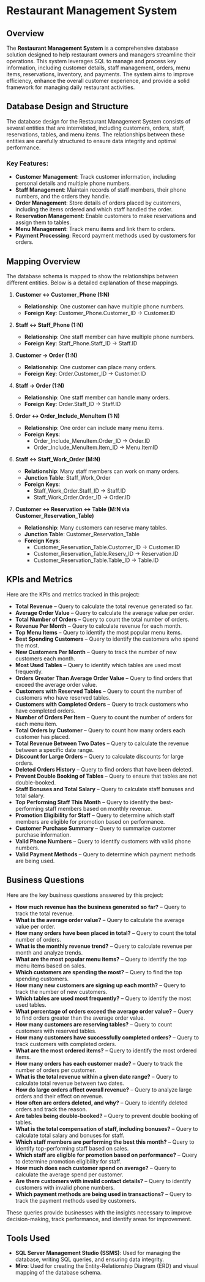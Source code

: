 # Restaurant Management System

## Overview

The **Restaurant Management System** is a comprehensive database solution designed to help restaurant owners and managers streamline their operations. This system leverages SQL to manage and process key information, including customer details, staff management, orders, menu items, reservations, inventory, and payments. The system aims to improve efficiency, enhance the overall customer experience, and provide a solid framework for managing daily restaurant activities.

## Database Design and Structure

The database design for the Restaurant Management System consists of several entities that are interrelated, including customers, orders, staff, reservations, tables, and menu items. The relationships between these entities are carefully structured to ensure data integrity and optimal performance.

### Key Features:
- **Customer Management**: Track customer information, including personal details and multiple phone numbers.
- **Staff Management**: Maintain records of staff members, their phone numbers, and the orders they handle.
- **Order Management**: Store details of orders placed by customers, including the items ordered and which staff handled the order.
- **Reservation Management**: Enable customers to make reservations and assign them to tables.
- **Menu Management**: Track menu items and link them to orders.
- **Payment Processing**: Record payment methods used by customers for orders.

## Mapping Overview

The database schema is mapped to show the relationships between different entities. Below is a detailed explanation of these mappings.

1. **Customer ↔ Customer_Phone (1:N)**  
   - **Relationship**: One customer can have multiple phone numbers.  
   - **Foreign Key**: Customer_Phone.Customer_ID → Customer.ID

2. **Staff ↔ Staff_Phone (1:N)**  
   - **Relationship**: One staff member can have multiple phone numbers.  
   - **Foreign Key**: Staff_Phone.Staff_ID → Staff.ID

3. **Customer → Order (1:N)**  
   - **Relationship**: One customer can place many orders.  
   - **Foreign Key**: Order.Customer_ID → Customer.ID

4. **Staff → Order (1:N)**  
   - **Relationship**: One staff member can handle many orders.  
   - **Foreign Key**: Order.Staff_ID → Staff.ID

5. **Order ↔ Order_Include_MenuItem (1:N)**  
   - **Relationship**: One order can include many menu items.  
   - **Foreign Keys**:  
     - Order_Include_MenuItem.Order_ID → Order.ID  
     - Order_Include_MenuItem.Item_ID → Menu.ItemID

6. **Staff ↔ Staff_Work_Order (M:N)**  
   - **Relationship**: Many staff members can work on many orders.  
   - **Junction Table**: Staff_Work_Order  
   - **Foreign Keys**:  
     - Staff_Work_Order.Staff_ID → Staff.ID  
     - Staff_Work_Order.Order_ID → Order.ID

7. **Customer ↔ Reservation ↔ Table (M:N via Customer_Reservation_Table)**  
   - **Relationship**: Many customers can reserve many tables.  
   - **Junction Table**: Customer_Reservation_Table  
   - **Foreign Keys**:  
     - Customer_Reservation_Table.Customer_ID → Customer.ID  
     - Customer_Reservation_Table.Reserv_ID → Reservation.ID  
     - Customer_Reservation_Table.Table_ID → Table.ID

## KPIs and Metrics

Here are the KPIs and metrics tracked in this project:

- **Total Revenue** – Query to calculate the total revenue generated so far.
- **Average Order Value** – Query to calculate the average value per order.
- **Total Number of Orders** – Query to count the total number of orders.
- **Revenue Per Month** – Query to calculate revenue for each month.
- **Top Menu Items** – Query to identify the most popular menu items.
- **Best Spending Customers** – Query to identify the customers who spend the most.
- **New Customers Per Month** – Query to track the number of new customers each month.
- **Most Used Tables** – Query to identify which tables are used most frequently.
- **Orders Greater Than Average Order Value** – Query to find orders that exceed the average order value.
- **Customers with Reserved Tables** – Query to count the number of customers who have reserved tables.
- **Customers with Completed Orders** – Query to track customers who have completed orders.
- **Number of Orders Per Item** – Query to count the number of orders for each menu item.
- **Total Orders by Customer** – Query to count how many orders each customer has placed.
- **Total Revenue Between Two Dates** – Query to calculate the revenue between a specific date range.
- **Discount for Large Orders** – Query to calculate discounts for large orders.
- **Deleted Orders History** – Query to find orders that have been deleted.
- **Prevent Double Booking of Tables** – Query to ensure that tables are not double-booked.
- **Staff Bonuses and Total Salary** – Query to calculate staff bonuses and total salary.
- **Top Performing Staff This Month** – Query to identify the best-performing staff members based on monthly revenue.
- **Promotion Eligibility for Staff** – Query to determine which staff members are eligible for promotion based on performance.
- **Customer Purchase Summary** – Query to summarize customer purchase information.
- **Valid Phone Numbers** – Query to identify customers with valid phone numbers.
- **Valid Payment Methods** – Query to determine which payment methods are being used.

## Business Questions

Here are the key business questions answered by this project:

- **How much revenue has the business generated so far?** – Query to track the total revenue.
- **What is the average order value?** – Query to calculate the average value per order.
- **How many orders have been placed in total?** – Query to count the total number of orders.
- **What is the monthly revenue trend?** – Query to calculate revenue per month and analyze trends.
- **What are the most popular menu items?** – Query to identify the top menu items based on sales.
- **Which customers are spending the most?** – Query to find the top spending customers.
- **How many new customers are signing up each month?** – Query to track the number of new customers.
- **Which tables are used most frequently?** – Query to identify the most used tables.
- **What percentage of orders exceed the average order value?** – Query to find orders greater than the average order value.
- **How many customers are reserving tables?** – Query to count customers with reserved tables.
- **How many customers have successfully completed orders?** – Query to track customers with completed orders.
- **What are the most ordered items?** – Query to identify the most ordered items.
- **How many orders has each customer made?** – Query to track the number of orders per customer.
- **What is the total revenue within a given date range?** – Query to calculate total revenue between two dates.
- **How do large orders affect overall revenue?** – Query to analyze large orders and their effect on revenue.
- **How often are orders deleted, and why?** – Query to identify deleted orders and track the reason.
- **Are tables being double-booked?** – Query to prevent double booking of tables.
- **What is the total compensation of staff, including bonuses?** – Query to calculate total salary and bonuses for staff.
- **Which staff members are performing the best this month?** – Query to identify top-performing staff based on sales.
- **Which staff are eligible for promotion based on performance?** – Query to determine promotion eligibility for staff.
- **How much does each customer spend on average?** – Query to calculate the average spend per customer.
- **Are there customers with invalid contact details?** – Query to identify customers with invalid phone numbers.
- **Which payment methods are being used in transactions?** – Query to track the payment methods used by customers.

These queries provide businesses with the insights necessary to improve decision-making, track performance, and identify areas for improvement.

## Tools Used

- **SQL Server Management Studio (SSMS)**: Used for managing the database, writing SQL queries, and ensuring data integrity.
- **Miro**: Used for creating the Entity-Relationship Diagram (ERD) and visual mapping of the database schema.
